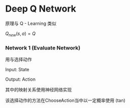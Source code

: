 # Deep Q Network

  

原理与 Q - Learning 类似

$Q_{new}(s, a) = Q$

  

### Network 1 (Evaluate Network)

用与选择动作

Input: State

Output: Action

  

其中的映射关系使用神经网络实现

该选择动作的方法在ChooseAction当中以一定概率使用 (tan)
